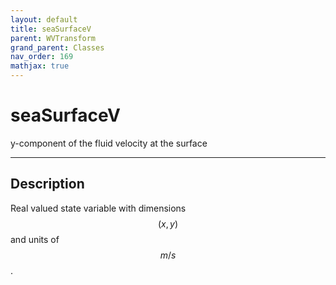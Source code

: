 ```yaml
---
layout: default
title: seaSurfaceV
parent: WVTransform
grand_parent: Classes
nav_order: 169
mathjax: true
---
```


#  seaSurfaceV

y-component of the fluid velocity at the surface


---

## Description
Real valued state variable with dimensions $$(x,y)$$ and units of $$m/s$$.

